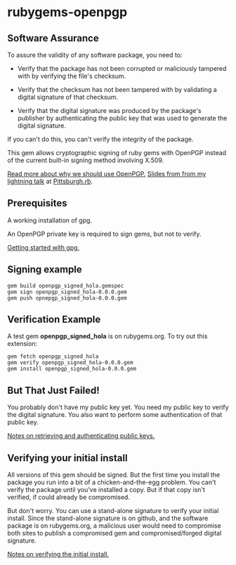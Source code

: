 rubygems-openpgp
================

Software Assurance
------------------

To assure the validity of any software package, you need to:

* Verify that the package has not been corrupted or maliciously
  tampered with by verifying the file's checksum.

* Verify that the checksum has not been tampered with by validating a
  digital signature of that checksum.

* Verify that the digital signature was produced by the package's
  publisher by authenticating the public key that was used to generate
  the digital signature.

If you can't do this, you can't verify the integrity of the package.

This gem allows cryptographic signing of ruby gems with OpenPGP
instead of the current built-in signing method involving X.509.

[Read more about why we should use OpenPGP.](./doc/motivation.md)
[Slides from from my lightning talk](http://bit.ly/TUtT3S) at
[Pittsburgh.rb](http://pghrb.heroku.com/).
 
Prerequisites
-------------

A working installation of gpg.

An OpenPGP private key is required to sign gems, but not to verify.

[Getting started with gpg.](./doc/getting-started-with-gpg.md)

Signing example
---------------

    gem build openpgp_signed_hola.gemspec
    gem sign openpgp_signed_hola-0.0.0.gem
    gem push opnepgp_signed_hola-0.0.0.gem

Verification Example
--------------------

A test gem **openpgp_signed_hola** is on rubygems.org.  To try out
this extension:

    gem fetch openpgp_signed_hola
    gem verify openpgp_signed_hola-0.0.0.gem
    gem install openpgp_signed_hola-0.0.0.gem

But That Just Failed!
---------------------

You probably don't have my public key yet.  You need my public key to
verify the digital signature.  You also want to perform some
authentication of that public key.

[Notes on retrieving and authenticating public keys.](./doc/retrieving-and-authenticating-keys.md)

Verifying your initial install
------------------------------

All versions of this gem should be signed.  But the first time you
install the package you run into a bit of a chicken-and-the-egg
problem.  You can't verify the package until you've installed a copy.
But if that copy isn't verified, if could already be compromised.

But don't worry.  You can use a stand-alone signature to verify your
initial install.  Since the stand-alone signature is on github, and
the software package is on rubygems.org, a malicious user would need
to compromise both sites to publish a compromised gem and
compromised/forged digital signature.

[Notes on verifying the initial install.](./doc/verifying-initial-install.md)

